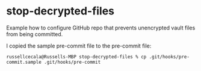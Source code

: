 


# stop-decrypted-files
Example how to configure GitHub repo that prevents unencrypted vault files from being committed.

I copied the sample pre-commit file to the pre-commit file:


```
russellcecala@Russells-MBP stop-decrypted-files % cp .git/hooks/pre-commit.sample .git/hooks/pre-commit
```
